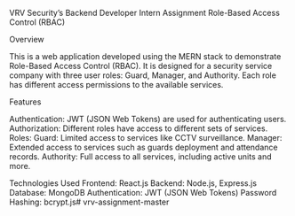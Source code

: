 VRV Security’s Backend Developer Intern Assignment
Role-Based Access Control (RBAC)

Overview

This is a web application developed using the MERN stack to demonstrate Role-Based Access Control (RBAC). It is designed for a security service company with three user roles: Guard, Manager, and Authority. Each role has different access permissions to the available services.

Features

Authentication: JWT (JSON Web Tokens) are used for authenticating users.
Authorization: Different roles have access to different sets of services.
Roles:
Guard: Limited access to services like CCTV surveillance.
Manager: Extended access to services such as guards deployment and attendance records.
Authority: Full access to all services, including active units and more.

Technologies Used
Frontend: React.js
Backend: Node.js, Express.js
Database: MongoDB
Authentication: JWT (JSON Web Tokens)
Password Hashing: bcrypt.js# vrv-assignment-master
 
